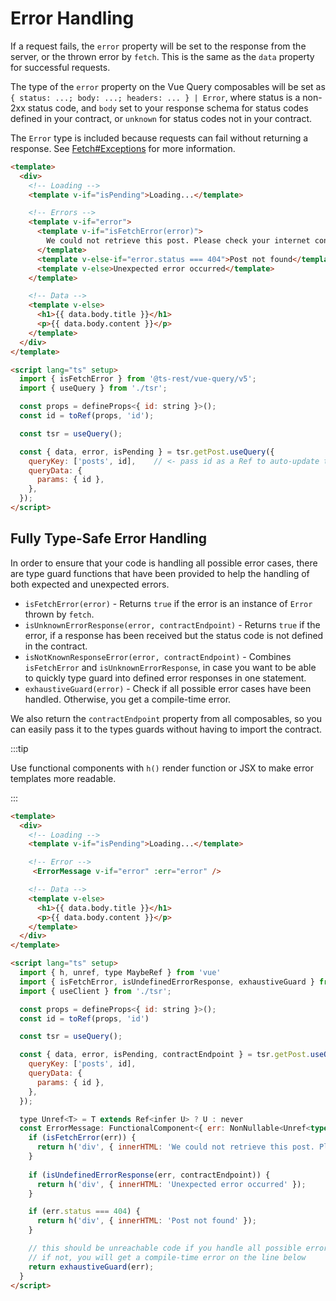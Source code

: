 # Error Handling

If a request fails, the `error` property will be set to the response from the server, or the thrown error by `fetch`. This is the same as the `data` property for successful requests.

The type of the `error` property on the Vue Query composables will be set as `{ status: ...; body: ...; headers: ... } | Error`, where status is a non-2xx status code, and `body`
set to your response schema for status codes defined in your contract, or `unknown` for status codes not in your contract.

The `Error` type is included because requests can fail without returning a response. See [Fetch#Exceptions](https://developer.mozilla.org/en-US/docs/Web/API/Window/fetch#exceptions) for more information.

```html
<template>
  <div>
    <!-- Loading -->
    <template v-if="isPending">Loading...</template>

    <!-- Errors -->
    <template v-if="error">
      <template v-if="isFetchError(error)">
        We could not retrieve this post. Please check your internet connection.
      </template>
      <template v-else-if="error.status === 404">Post not found</template>
      <template v-else>Unexpected error occurred</template>
    </template>

    <!-- Data -->
    <template v-else>
      <h1>{{ data.body.title }}</h1>
      <p>{{ data.body.content }}</p>
    </template>
  </div>
</template>

<script lang="ts" setup>
  import { isFetchError } from '@ts-rest/vue-query/v5';
  import { useQuery } from './tsr';

  const props = defineProps<{ id: string }>();
  const id = toRef(props, 'id');

  const tsr = useQuery();

  const { data, error, isPending } = tsr.getPost.useQuery({
    queryKey: ['posts', id],    // <- pass id as a Ref to auto-update the queryKey and refetch
    queryData: {
      params: { id },
    },
  });
</script>
```

## Fully Type-Safe Error Handling

In order to ensure that your code is handling all possible error cases, there are type guard functions that have been provided to help the handling of both expected and unexpected errors.

- `isFetchError(error)` - Returns `true` if the error is an instance of `Error` thrown by `fetch`.
- `isUnknownErrorResponse(error, contractEndpoint)` - Returns `true` if the error, if a response has been received but the status code is not defined in the contract.
- `isNotKnownResponseError(error, contractEndpoint)` - Combines `isFetchError` and `isUnknownErrorResponse`, in case you want to be able to quickly type guard into defined error responses in one statement.
- `exhaustiveGuard(error)` - Check if all possible error cases have been handled. Otherwise, you get a compile-time error.

We also return the `contractEndpoint` property from all composables, so you can easily pass it to the types guards without having to import the contract.

:::tip

Use functional components with `h()` render function or JSX to make error templates more readable.

:::

```html
<template>
  <div>
    <!-- Loading -->
    <template v-if="isPending">Loading...</template>

    <!-- Error -->
     <ErrorMessage v-if="error" :err="error" />

    <!-- Data -->
    <template v-else>
      <h1>{{ data.body.title }}</h1>
      <p>{{ data.body.content }}</p>
    </template>
  </div>
</template>

<script lang="ts" setup>
  import { h, unref, type MaybeRef } from 'vue'
  import { isFetchError, isUndefinedErrorResponse, exhaustiveGuard } from '@ts-rest/vue-query/v5';
  import { useClient } from './tsr';

  const props = defineProps<{ id: string }>();
  const id = toRef(props, 'id')

  const tsr = useQuery();

  const { data, error, isPending, contractEndpoint } = tsr.getPost.useQuery({
    queryKey: ['posts', id],
    queryData: {
      params: { id },
    },
  });

  type Unref<T> = T extends Ref<infer U> ? U : never
  const ErrorMessage: FunctionalComponent<{ err: NonNullable<Unref<typeof error>> }> = ({ err }) => {
    if (isFetchError(err)) {
      return h('div', { innerHTML: 'We could not retrieve this post. Please check your internet connection.' });
    }
    
    if (isUndefinedErrorResponse(err, contractEndpoint)) {
      return h('div', { innerHTML: 'Unexpected error occurred' });
    }

    if (err.status === 404) {
      return h('div', { innerHTML: 'Post not found' });
    }

    // this should be unreachable code if you handle all possible error cases
    // if not, you will get a compile-time error on the line below
    return exhaustiveGuard(err);
  }
</script>
```
